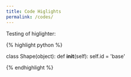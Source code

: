 ```yaml
---
title: Code Higlights
permalink: /codes/
---
```


Testing of higlighter:

{% highlight python %}

class Shape(object):
  def __init__(self):
    self.id = 'base'

{% endhighlight %}
